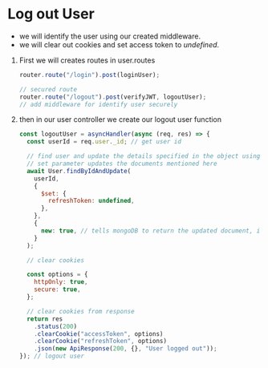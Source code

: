 # Log out User

- we will identify the user using our created middleware.
- we will clear out cookies and set access token to _undefined_.

1.  First we will creates routes in user.routes

    ```javascript
    router.route("/login").post(loginUser);

    // secured route
    router.route("/logout").post(verifyJWT, logoutUser);
    // add middleware for identify user securely
    ```

2.  then in our user controller we create our logout user function

    ```javascript
    const logoutUser = asyncHandler(async (req, res) => {
      const userId = req.user._id; // get user id

      // find user and update the details specified in the object using set operator of mongo
      // set parameter updates the documents mentioned here
      await User.findByIdAndUpdate(
        userId,
        {
          $set: {
            refreshToken: undefined,
          },
        },
        {
          new: true, // tells mongoDB to return the updated document, instead of the old one.
        }
      );

      // clear cookies

      const options = {
        httpOnly: true,
        secure: true,
      };

      // clear cookies from response
      return res
        .status(200)
        .clearCookie("accessToken", options)
        .clearCookie("refreshToken", options)
        .json(new ApiResponse(200, {}, "User logged out"));
    }); // logout user
    ```
